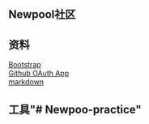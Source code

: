 ## Newpool社区

## 资料
[Bootstrap](https://v3.bootcss.com/getting-started/)  
[Github OAuth App](https://docs.github.com/cn/developers/apps/creating-an-oauth-app)  
[markdown](https://www.runoob.com/markdown/md-tutorial.html)  
## 工具"# Newpoo-practice" 
